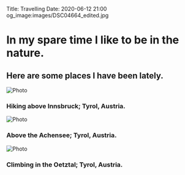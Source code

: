 Title: Travelling
Date: 2020-06-12 21:00
og_image:images/DSC04664_edited.jpg

# In my spare time I like to be in the nature.
## Here are some places I have been lately.


![Photo]({attach}/images/IMG_20191110_170235_crop.jpg)
### Hiking above Innsbruck; Tyrol, Austria.

![Photo]({attach}/images/IMG_20170908_182103_edited_1.jpg)
### Above the Achensee; Tyrol, Austria.

![Photo]({attach}/images/IMG_20180926_185843_edited_1.jpg)
### Climbing in the Oetztal; Tyrol, Austria.

